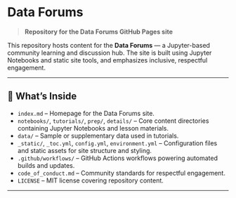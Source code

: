 # Data Forums

> **Repository for the Data Forums GitHub Pages site**

This repository hosts content for the **Data Forums** — a Jupyter-based community learning and discussion hub. The site is built using Jupyter Notebooks and static site tools, and emphasizes inclusive, respectful engagement.

---

## 📂 What’s Inside

- `index.md` – Homepage for the Data Forums site.
- `notebooks/`, `tutorials/`, `prep/`, `details/` – Core content directories containing Jupyter Notebooks and lesson materials.
- `data/` – Sample or supplementary data used in tutorials.
- `_static/`, `_toc.yml`, `config.yml`, `environment.yml` – Configuration files and static assets for site structure and styling.
- `.github/workflows/` – GitHub Actions workflows powering automated builds and updates.
- `code_of_conduct.md` – Community standards for respectful engagement.
- `LICENSE` – MIT license covering repository content.

---
